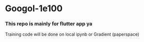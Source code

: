 # Googol-1e100

### This repo is mainly for flutter app ya
Training code will be done on local ipynb or Gradient (paperspace)
